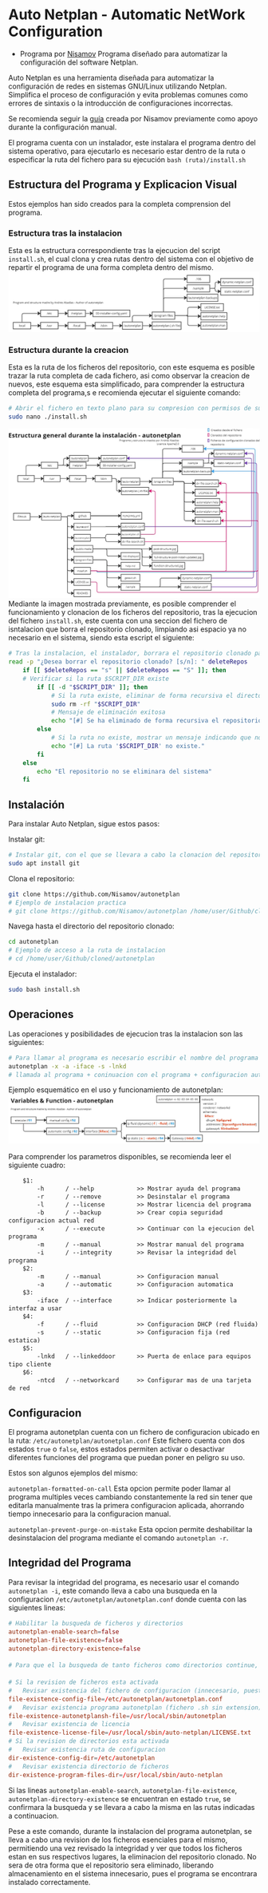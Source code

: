 # Auto Netplan - Automatic NetWork Configuration
- Programa por [Nisamov](https://github.com/Nisamov)
Programa diseñado para automatizar la configuración del software Netplan.

Auto Netplan es una herramienta diseñada para automatizar la configuración de redes en sistemas GNU/Linux utilizando Netplan. Simplifica el proceso de configuración y evita problemas comunes como errores de sintaxis o la introducción de configuraciones incorrectas.

Se recomienda seguir la [guía](https://github.com/Theritex/LinuxCommands/tree/main/system_data/network_configuration/netplan_net) creada por Nisamov previamente como apoyo durante la configuración manual.

El programa cuenta con un instalador, este instalara el programa dentro del sistema operativo, para ejecutarlo es necesario estar dentro de la ruta o especificar la ruta del fichero para su ejecución `bash (ruta)/install.sh`

## Estructura del Programa y Explicacion Visual
Estos ejemplos han sido creados para la completa comprension del programa.

### Estructura tras la instalacion
Esta es la estructura correspondiente tras la ejecucion del script `install.sh`, el cual clona y crea rutas dentro del sistema con el objetivo de repartir el programa de una forma completa dentro del mismo.
![Estructura del Programa tras Instalacion](public-media/post-structured.jpg)
### Estructura durante la creacion
Esta es la ruta de los ficheros del repositorio, con este esquema es posible trazar la ruta completa de cada fichero, asi como observar la creacion de nuevos, este esquema esta simplificado, para comprender la estructura completa del programa,s e recomienda ejecutar el siguiente comando:
```sh
# Abrir el fichero en texto plano para su compresion con permisos de super usuario
sudo nano ./install.sh
```
![Estructura del Programa durante Instalacion](public-media/full-structure-during-install.jpg)
Mediante la imagen mostrada previamente, es posible comprender el funcionamiento y clonacion de los ficheros del repositorio, tras la ejecucion del fichero `install.sh`, este cuenta con una seccion del fichero de isntalacion que borra el repositorio clonado, limpiando asi espacio ya no necesario en el sistema, siendo esta escript el siguiente:
```sh
# Tras la instalacion, el instalador, borrara el repositorio clonado para liberar espacio, unicamente tras comprobar la existencia de los ficheros imprescindibles para el programa.
read -p "¿Desea borrar el repositorio clonado? [s/n]: " deleteRepos
    if [[ $deleteRepos == "s" || $deleteRepos == "S" ]]; then
    # Verificar si la ruta $SCRIPT_DIR existe
        if [[ -d "$SCRIPT_DIR" ]]; then
            # Si la ruta existe, eliminar de forma recursiva el directorio
            sudo rm -rf "$SCRIPT_DIR"
            # Mensaje de eliminación exitosa
            echo "[#] Se ha eliminado de forma recursiva el repositorio clonado."
        else
            # Si la ruta no existe, mostrar un mensaje indicando que no existe
            echo "[#] La ruta '$SCRIPT_DIR' no existe."
        fi
    else
        echo "El repositorio no se eliminara del sistema"
    fi
```


## Instalación
Para instalar Auto Netplan, sigue estos pasos:

Instalar git:
```sh
# Instalar git, con el que se llevara a cabo la clonacion del repositorio
sudo apt install git
```


Clona el repositorio:
```sh
git clone https://github.com/Nisamov/autonetplan
# Ejemplo de instalacion practica
# git clone https://github.com/Nisamov/autonetplan /home/user/Github/cloned/
```

Navega hasta el directorio del repositorio clonado:
```sh
cd autonetplan
# Ejemplo de acceso a la ruta de instalacion
# cd /home/user/Github/cloned/autonetplan
```
Ejecuta el instalador:
```sh
sudo bash install.sh
```

## Operaciones
Las operaciones y posibilidades de ejecucion tras la instalacion son las siguientes:
```bash
# Para llamar al programa es necesario escribir el nombre del programa + parametros
autonetplan -x -a -iface -s -lnkd
# llamada al programa + coninuacion con el programa + configuracion automatica + agregar interfaz + puerta de enlace
```
Ejemplo esquemático en el uso y funcionamiento de autonetplan:
![Estructura del Programa tras Instalacion](public-media/function-structured.jpg)

Para comprender los parametros disponibles, se recomienda leer el siguiente cuadro:
```
    $1:
        -h      / --help            >> Mostrar ayuda del programa
        -r      / --remove          >> Desinstalar el programa
        -l      / --license         >> Mostrar licencia del programa
        -b      / --backup          >> Crear copia seguridad configuracion actual red
        -x      / --execute         >> Continuar con la ejecucion del programa
        -m      / --manual          >> Mostrar manual del programa
        -i      / --integrity       >> Revisar la integridad del programa
    $2:
        -m      / --manual          >> Configuracion manual
        -a      / --automatic       >> Configuracion automatica
    $3:
        -iface  / --interface       >> Indicar posteriormente la interfaz a usar
    $4:
        -f      / --fluid           >> Configuracion DHCP (red fluida)
        -s      / --static          >> Configuracion fija (red estatica)
    $5:
        -lnkd   / --linkeddoor      >> Puerta de enlace para equipos tipo cliente
    $6:
        -ntcd   / --networkcard     >> Configurar mas de una tarjeta de red
```

## Configuracion
El programa autonetplan cuenta con un fichero de configuracion ubicado en la ruta:
`/etc/autonetplan/autonetplan.conf`
Este fichero cuenta con dos estados `true` o `false`, estos estados permiten activar o desactivar diferentes funciones del programa que puedan poner en peligro su uso.

Estos son algunos ejemplos del mismo:

`autonetplan-formatted-on-call`
Esta opcion permite poder llamar al programa multiples veces cambiando constantemente la red sin tener que editarla manualmente tras la primera configuracion aplicada, ahorrando tiempo innecesario para la configuracion manual.

`autonetplan-prevent-purge-on-mistake`
Esta opcion permite deshabilitar la desinstalacion del programa mediante el comando `autonetplan -r`.

## Integridad del Programa
Para revisar la integridad del programa, es necesario usar el comando `autonetplan -i`, este comando lleva a cabo una busqueda en la configuracion `/etc/autonetplan/autonetplan.conf` donde cuenta con las siguientes lineas:
```conf
# Habilitar la busqueda de ficheros y directorios
autonetplan-enable-search=false
autonetplan-file-existence=false
autonetplan-directory-existence=false

# Para que el la busqueda de tanto ficheros como directorios continue, debera estar activa tanto "autonetplan-enable-search" como cualquiera de las dos opciones siguientes

# Si la revision de ficheros esta activada
#   Revisar existencia del fichero de configuracion (innecesario, puesto unicamente por incluir todos los ficheros fundamentales para el programa)
file-existence-config-file=/etc/autonetplan/autonetplan.conf
#   Revisar existencia programa autonetplan (fichero .sh sin extension)
file-existence-autonetplansh-file=/usr/local/sbin/autonetplan
#   Revisar existencia de licencia
file-existence-license-file=/usr/local/sbin/auto-netplan/LICENSE.txt
# Si la revision de directorios esta activada
#   Revisar existencia ruta de configuracion
dir-existence-config-dir=/etc/autonetplan
#   Revisar existencia directorio de ficheros
dir-existence-program-files-dir=/usr/local/sbin/auto-netplan
```
Si las lineas `autonetplan-enable-search`, `autonetplan-file-existence`, `autonetplan-directory-existence` se encuentran en estado `true`, se confirmara la busqueda y se llevara a cabo la misma en las rutas indicadas a continuacion.

Pese a este comando, durante la instalacion del programa autonetplan, se lleva a cabo una revision de los ficheros esenciales para el mismo, permitiendo una vez revisado la integridad y ver que todos los ficheros estan en sus respectivos lugares, la eliminacion del repositorio clonado.
No sera de otra forma que el repositorio sera eliminado, liberando almacenamiento en el sistema innecesario, pues el programa se encontrara instalado correctamente.